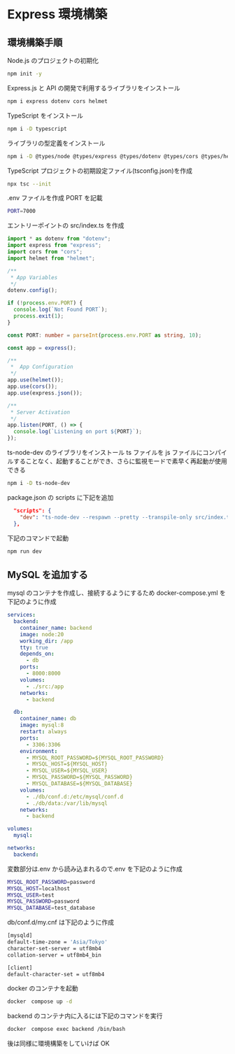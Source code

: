 # Express 環境構築

## 環境構築手順

Node.js のプロジェクトの初期化

```sh
npm init -y
```

Express.js と API の開発で利用するライブラリをインストール

```sh
npm i express dotenv cors helmet
```

TypeScript をインストール

```sh
npm i -D typescript
```

ライブラリの型定義をインストール

```sh
npm i -D @types/node @types/express @types/dotenv @types/cors @types/helmet
```

TypeScript プロジェクトの初期設定ファイル(tsconfig.json)を作成

```sh
npx tsc --init
```

.env ファイルを作成
PORT を記載

```sh
PORT=7000
```

エントリーポイントの src/index.ts を作成

```ts
import * as dotenv from "dotenv";
import express from "express";
import cors from "cors";
import helmet from "helmet";

/**
 * App Variables
 */
dotenv.config();

if (!process.env.PORT) {
  console.log(`Not Found PORT`);
  process.exit(1);
}

const PORT: number = parseInt(process.env.PORT as string, 10);

const app = express();

/**
 *  App Configuration
 */
app.use(helmet());
app.use(cors());
app.use(express.json());

/**
 * Server Activation
 */
app.listen(PORT, () => {
  console.log(`Listening on port ${PORT}`);
});
```

ts-node-dev のライブラリをインストール
ts ファイルを js ファイルにコンパイルすることなく、起動することができ、さらに監視モードで素早く再起動が使用できる

```sh
npm i -D ts-node-dev
```

package.json の scripts に下記を追加

```json
  "scripts": {
    "dev": "ts-node-dev --respawn --pretty --transpile-only src/index.ts"
  },
```

下記のコマンドで起動

```sh
npm run dev
```

## MySQL を追加する

mysql のコンテナを作成し、接続するようにするため docker-compose.yml を下記のように作成

```yml
services:
  backend:
    container_name: backend
    image: node:20
    working_dir: /app
    tty: true
    depends_on:
      - db
    ports:
      - 8000:8000
    volumes:
      - ./src:/app
    networks:
      - backend

  db:
    container_name: db
    image: mysql:8
    restart: always
    ports:
      - 3306:3306
    environment:
      - MYSQL_ROOT_PASSWORD=${MYSQL_ROOT_PASSWORD}
      - MYSQL_HOST=${MYSQL_HOST}
      - MYSQL_USER=${MYSQL_USER}
      - MYSQL_PASSWORD=${MYSQL_PASSWORD}
      - MYSQL_DATABASE=${MYSQL_DATABASE}
    volumes:
      - ./db/conf.d:/etc/mysql/conf.d
      - ./db/data:/var/lib/mysql
    networks:
      - backend

volumes:
  mysql:

networks:
  backend:
```

変数部分は.env から読み込まれるので.env を下記のように作成

```sh
MYSQL_ROOT_PASSWORD=password
MYSQL_HOST=localhost
MYSQL_USER=test
MYSQL_PASSWORD=password
MYSQL_DATABASE=test_database
```

db/conf.d/my.cnf は下記のように作成

```sh
[mysqld]
default-time-zone = 'Asia/Tokyo'
character-set-server = utf8mb4
collation-server = utf8mb4_bin

[client]
default-character-set = utf8mb4
```

docker のコンテナを起動

```sh
docker　compose up -d
```

backend のコンテナ内に入るには下記のコマンドを実行

```sh
docker　compose exec backend /bin/bash
```

後は同様に環境構築をしていけば OK
